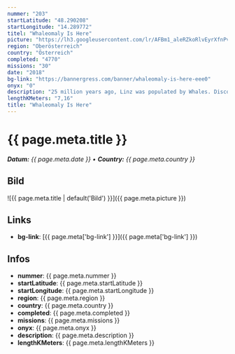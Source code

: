 ```yaml
---
nummer: "203"
startLatitude: "48.290208"
startLongitude: "14.289772"
titel: "Whaleomaly Is Here"
picture: "https://lh3.googleusercontent.com/lr/AFBm1_aleRZkoRlvEyrXfnPvnSkQ0iBdMrNmw5pax02UaBg73chfevEC9leOlCsAoLmULBL6MkWP_FvcfzIKRuQWIrPFBYbZfpFguy3HPy2BlrR7Vwi-0pgtA6ZgegTZENEJPIu79cioIwLSIWeOv9oTE-REt5q0D_yNKmkkeEkhDd1aszsuWdyCmE-DGhqoQjUxp8bSFm90n059P0NQzNQ89miaBX2_l6mxUNWsC0Jm6GQnDFRoBpOA1San41WHXzW9AVOKRWtQ6_irZ8BiK5Wd7XAXw5zZWKJ82kFWmCf8D6IxhPpmmiklWKR8auvW2K-9gftCmj-7U53nIDDwZvcrhKst-BO4eloAi8ImG05qGg1f7K7Hj75zmiGkXILZOMln6-ewfUct_BNEt9qGTrLjM85XVLDWI91xqh8ah1NTuTjooKDy2_Jyplb0FzAq4nf0VEi2McZHXD7j-GbBU1QtvaXEcnuYVq2JU0jfWxPqRIXHD0rcUOdQ9qmWOOo651Cil-fdLsbVQE165FVmMwG1T-GMqFhCXbCRQojJmZltPbnqG4l8USoW56_E7g83sy4_2Xo_lLL_YZe-AmNFxJ-OM9oydcQlAJYXQa1lhBTKkOGNMxN8eCwuFNC5CjeT9-W6_VX1nZCsbZcROgAERmwE2WOUKfo6fEWKaVyQIskYcTRALH0oMqdYjQSPZvybK2-fG1nRbUFcURDHZoEblABnTrIdWnMz8Q5Yiy-v0SqwwhV0aPg_stRO3-8AM9VchnOLD-QQJs4_tocYJMeth0JEO_SKdZw7ldIRd15Xb9UADBTmPLqhusaZrIYrY1sLmVoPzXS9LU37WL7d2tQgmnjq6BDR48LF8p48_CaN"
region: "Oberösterreich"
country: "Österreich"
completed: "4770"
missions: "30"
date: "2018"
bg-link: "https://bannergress.com/banner/whaleomaly-is-here-eee0"
onyx: "0"
description: "25 million years ago, Linz was populated by Whales. Discover and explore them at Linz's Central Station, learn some facts about Whales and unite them at Whaleomaly on August 25th, 2018!"
lengthKMeters: "7,16"
title: "Whaleomaly Is Here"
---
```


# {{ page.meta.title }}
_**Datum:** {{ page.meta.date }} • **Country:** {{ page.meta.country }}_

## Bild
![{{ page.meta.title | default('Bild') }}]({{ page.meta.picture }})

## Links
- **bg-link**: [{{ page.meta['bg-link'] }}]({{ page.meta['bg-link'] }})

## Infos
- **nummer**: {{ page.meta.nummer }}
- **startLatitude**: {{ page.meta.startLatitude }}
- **startLongitude**: {{ page.meta.startLongitude }}
- **region**: {{ page.meta.region }}
- **country**: {{ page.meta.country }}
- **completed**: {{ page.meta.completed }}
- **missions**: {{ page.meta.missions }}
- **onyx**: {{ page.meta.onyx }}
- **description**: {{ page.meta.description }}
- **lengthKMeters**: {{ page.meta.lengthKMeters }}

